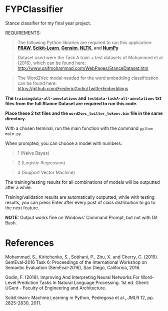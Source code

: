 # FYPClassifier
Stance classifier for my final year project.

REQUIREMENTS:

> The following Python libraries are required to run this application: **[PRAW](https://praw.readthedocs.io/en/v3.6.1/pages/getting_started.html), [Scikit-Learn](https://scikit-learn.org/stable/about.html#citing-scikit-learn), [Gensim](https://radimrehurek.com/gensim/index.html), [NLTK](https://www.nltk.org/), and [NumPy](https://numpy.org/)**

> Dataset used were the Task A train + test datasets of Mohammed et al (2016), which can be found here:
http://www.saifmohammad.com/WebPages/StanceDataset.htm

> The Word2Vec model needed for the word embedding classification can be found here:
https://github.com/FredericGodin/TwitterEmbeddings

**The `trainingdata-all-annotations` and `testdata-taskA-all-annotations` txt files from the full Stance Dataset are required to run this code.**

**Place these 2 txt files and the `word2vec_twitter_tokens.bin` file in the same directory.**

With a chosen terminal, run the main function with the command `python main.py`.

When prompted, you can choose a model with numbers:

> 1 (Naive Bayes)

> 2 (Logistic Regression)

> 3 (Support Vector Machine)

The training/testing results for all combinations of models will be outputted after a while.

Training/validation results are automatically outputted, while with testing results, you can press Enter after every post of class distribution to go to the next feature.

**NOTE:** Output works fine on Windows' Command Prompt, but not with Git Bash.

# References

Mohammad, S., Kiritchenko, S., Sobhani, P., Zhu, X. and Cherry, C. (2019). SemEval-2016 Task 6: Proceedings of the International Workshop on Semantic Evaluation (SemEval-2016), San Diego, California, 2016.

Godin, F. (2019). Improving And Interpreting Neural Networks For Word-Level Prediction Tasks In Natural Language Processing. 1st ed. Ghent: UGent - Faculty of Engineering and Architecture.

Scikit-learn: Machine Learning in Python, Pedregosa et al., JMLR 12, pp. 2825-2830, 2011.
